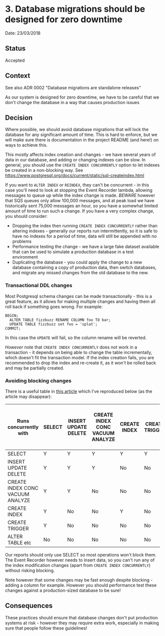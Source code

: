 # 3. Database migrations should be designed for zero downtime

Date: 23/03/2018

## Status

Accepted

## Context

See also ADR 0002 "Database migrations are standalone releases"

As our system is designed for zero downtime, we have to be careful that
we don't change the database in a way that causes production issues

## Decision

Where possible, we should avoid database migrations that will lock the database
for any significant amount of time.  This is hard to enforce, but we will
make sure there is documentation in the project README (and here!) on ways
to achieve this.

This mostly affects index creation and changes - we have several years of data
in our database, and adding or changing indexes can be slow.  In general,
you should use the `CREATE INDEX CONCURRENTLY` option to let indexes be
created in a non-blocking way.  See https://www.postgresql.org/docs/current/static/sql-createindex.html

If you want to `ALTER INDEX` or `REINDEX`, they can't be concurrent - in this
case you'll need to look at stopping the Event Recorder lambda, allowing messages
to queue up while the index change is made.  *BEWARE* however that SQS queues
only allow 100,000 messages, and at peak load we have historically sent 75,000
messages an hour, so you have a somewhat limited amount of time to run such a change.
If you have a very complex change, you should consider:

- Dropping the index then running `CREATE INDEX CONCURRENTLY` rather than
altering indexes - generally our reports run intermittently, so it is safe to have
no indexes for a period of time, data will still be appended with no problems
- Performance testing the change - we have a large fake dataset available that
can be used to simulate a production database in a test environment
- Duplicating the database - you could apply the change to a new database containing
a copy of production data, then switch databases, and migrate any missed changes
from the old database to the new.

### Transactional DDL changes
Most Postgresql schema changes can be made transactionally - this is
a great feature, as it allows for making multiple changes and having them
all roll back if something goes wrong.  For example:
```
BEGIN;
  ALTER TABLE fizzbuzz RENAME COLUMN foo TO bar;
  UPDATE TABLE fizzbuzz set foo = 'splat';
COMMIT;
```
In this case the `UPDATE` will fail, so the column rename will be reverted.

*However* note that `CREATE INDEX CONCURRENTLY` does not work in a transaction -
it depends on being able to change the table incrementally, which doesn't fit
the transaction model.  If the index creation fails, you are recommended to
drop the index and re-create it, as it won't be rolled back and may be
partially created.

### Avoiding blocking changes
There is a useful table in [this article](https://www.citusdata.com/blog/2018/02/15/when-postgresql-blocks/) which I've reproduced below (as the article may disappear):

| Runs concurrently with           | SELECT | INSERT UPDATE DELETE | CREATE INDEX CONC VACUUM ANALYZE | CREATE INDEX | CREATE TRIGGER | ALTER TABLE DROP TABLE TRUNCATE VACUUM FULL |
|----------------------------------|--------|----------------------|----------------------------------|--------------|----------------|---------------------------------------------|
| SELECT                           | Y      | Y                    | Y                                | Y            | Y              | No                                          |
| INSERT UPDATE DELETE             | Y      | Y                    | Y                                | No           | No             | No                                          |
| CREATE INDEX CONC VACUUM ANALYZE | Y      | Y                    | No                               | No           | No             | No                                          |
| CREATE INDEX                     | Y      | No                   | No                               | Y            | No             | No                                          |
| CREATE TRIGGER                   | Y      | No                   | No                               | No           | No             | No                                          |
| ALTER TABLE etc                  | No     | No                   | No                               | No           | No             | No                                          |

Our reports should only use SELECT so most operations won't block them.
The Event Recorder however needs to insert data, so you can't run
any of the index modification changes (apart from `CREATE INDEX CONCURRENTLY`) without risking blocking.

Note however that some changes may be fast enough despite blocking - adding a column
for example.  However you should performance test these changes against a
production-sized database to be sure!

## Consequences

These practices should ensure that database changes don't put production systems
at risk - however they may require extra work, especially in making sure
that people follow these guidelines!
